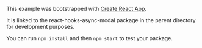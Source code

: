 This example was bootstrapped with [Create React App](https://github.com/facebook/create-react-app).

It is linked to the react-hooks-async-modal package in the parent directory for development purposes.

You can run `npm install` and then `npm start` to test your package.
